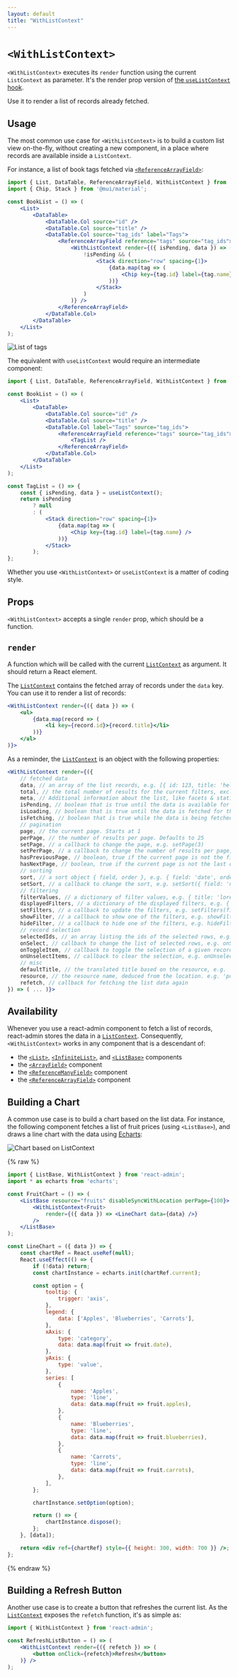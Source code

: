 ```yaml
---
layout: default
title: "WithListContext"
---
```


# `<WithListContext>`

`<WithListContext>` executes its `render` function using the current `ListContext` as parameter. It's the render prop version of [the `useListContext` hook](./useListContext.md).

Use it to render a list of records already fetched.

## Usage

The most common use case for `<WithListContext>` is to build a custom list view on-the-fly, without creating a new component, in a place where records are available inside a `ListContext`. 

For instance, a list of book tags fetched via [`<ReferenceArrayField>`](./ReferenceArrayField.md): 

```jsx
import { List, DataTable, ReferenceArrayField, WithListContext } from 'react-admin';
import { Chip, Stack } from '@mui/material';

const BookList = () => (
    <List>
        <DataTable>
            <DataTable.Col source="id" />
            <DataTable.Col source="title" />
            <DataTable.Col source="tag_ids" label="Tags">
                <ReferenceArrayField reference="tags" source="tag_ids">
                    <WithListContext render={({ isPending, data }) => (
                        !isPending && (
                            <Stack direction="row" spacing={1}>
                                {data.map(tag => (
                                    <Chip key={tag.id} label={tag.name} />
                                ))}
                            </Stack>
                        )
                    )} />
                </ReferenceArrayField>
            </DataTable.Col>
        </DataTable>
    </List>
);
```

![List of tags](./img/reference-array-field.png)

The equivalent with `useListContext` would require an intermediate component:

```jsx
import { List, DataTable, ReferenceArrayField, WithListContext } from 'react-admin';

const BookList = () => (
    <List>
        <DataTable>
            <DataTable.Col source="id" />
            <DataTable.Col source="title" />
            <DataTable.Col label="Tags" source="tag_ids">
                <ReferenceArrayField reference="tags" source="tag_ids">
                    <TagList />
                </ReferenceArrayField>
            </DataTable.Col>
        </DataTable>
    </List>
);

const TagList = () => {
    const { isPending, data } = useListContext();
    return isPending 
        ? null
        : (
            <Stack direction="row" spacing={1}>
                {data.map(tag => (
                    <Chip key={tag.id} label={tag.name} />
                ))}
            </Stack>
        );
};
```

Whether you use `<WithListContext>` or `useListContext` is a matter of coding style.

## Props

`<WithListContext>` accepts a single `render` prop, which should be a function.

## `render`

A function which will be called with the current [`ListContext`](./useListContext.md) as argument. It should return a React element.

The [`ListContext`](./useListContext.md) contains the fetched array of records under the `data` key. You can use it to render a list of records:

```jsx
<WithListContext render={({ data }) => (
    <ul>
        {data.map(record => (
            <li key={record.id}>{record.title}</li>
        ))}
    </ul>
)}>
```

As a reminder, the [`ListContext`](./useListContext.md) is an object with the following properties:

```jsx
<WithListContext render={({
    // fetched data
    data, // an array of the list records, e.g. [{ id: 123, title: 'hello world' }, { ... }]
    total, // the total number of results for the current filters, excluding pagination. Useful to build the pagination controls, e.g. 23
    meta, // Additional information about the list, like facets & statistics
    isPending, // boolean that is true until the data is available for the first time
    isLoading, // boolean that is true until the data is fetched for the first time
    isFetching, // boolean that is true while the data is being fetched, and false once the data is fetched
    // pagination
    page, // the current page. Starts at 1
    perPage, // the number of results per page. Defaults to 25
    setPage, // a callback to change the page, e.g. setPage(3)
    setPerPage, // a callback to change the number of results per page, e.g. setPerPage(25)
    hasPreviousPage, // boolean, true if the current page is not the first one
    hasNextPage, // boolean, true if the current page is not the last one
    // sorting
    sort, // a sort object { field, order }, e.g. { field: 'date', order: 'DESC' }
    setSort, // a callback to change the sort, e.g. setSort({ field: 'name', order: 'ASC' })
    // filtering
    filterValues, // a dictionary of filter values, e.g. { title: 'lorem', nationality: 'fr' }
    displayedFilters, // a dictionary of the displayed filters, e.g. { title: true, nationality: true }
    setFilters, // a callback to update the filters, e.g. setFilters(filters, displayedFilters)
    showFilter, // a callback to show one of the filters, e.g. showFilter('title', defaultValue)
    hideFilter, // a callback to hide one of the filters, e.g. hideFilter('title')
    // record selection
    selectedIds, // an array listing the ids of the selected rows, e.g. [123, 456]
    onSelect, // callback to change the list of selected rows, e.g. onSelect([456, 789])
    onToggleItem, // callback to toggle the selection of a given record based on its id, e.g. onToggleItem(456)
    onUnselectItems, // callback to clear the selection, e.g. onUnselectItems();
    // misc
    defaultTitle, // the translated title based on the resource, e.g. 'Posts'
    resource, // the resource name, deduced from the location. e.g. 'posts'
    refetch, // callback for fetching the list data again
}) => ( ... )}>
```

## Availability

Whenever you use a react-admin component to fetch a list of records, react-admin stores the data in a [`ListContext`](./useListContext.md). Consequently, `<WithListContext>` works in any component that is a descendant of:

- the [`<List>`](./ListBase.md), [`<InfiniteList>`](./InfiniteList.md), and [`<ListBase>`](./ListBase.md) components
- the [`<ArrayField>`](./ArrayField.md) component
- the [`<ReferenceManyField>`](./ReferenceManyField.md) component
- the [`<ReferenceArrayField>`](./ReferenceArrayField.md) component

## Building a Chart

A common use case is to build a chart based on the list data. For instance, the following component fetches a list of fruit prices (using `<ListBase>`), and draws a line chart with the data using [Echarts](https://echarts.apache.org/en/index.html):

![Chart based on ListContext](./img/WithListContext-chart.png)

{% raw %}
```jsx
import { ListBase, WithListContext } from 'react-admin';
import * as echarts from 'echarts';

const FruitChart = () => (
    <ListBase resource="fruits" disableSyncWithLocation perPage={100}>
        <WithListContext<Fruit>
            render={({ data }) => <LineChart data={data} />}
        />
    </ListBase>
);

const LineChart = ({ data }) => {
    const chartRef = React.useRef(null);
    React.useEffect(() => {
        if (!data) return;
        const chartInstance = echarts.init(chartRef.current);

        const option = {
            tooltip: {
                trigger: 'axis',
            },
            legend: {
                data: ['Apples', 'Blueberries', 'Carrots'],
            },
            xAxis: {
                type: 'category',
                data: data.map(fruit => fruit.date),
            },
            yAxis: {
                type: 'value',
            },
            series: [
                {
                    name: 'Apples',
                    type: 'line',
                    data: data.map(fruit => fruit.apples),
                },
                {
                    name: 'Blueberries',
                    type: 'line',
                    data: data.map(fruit => fruit.blueberries),
                },
                {
                    name: 'Carrots',
                    type: 'line',
                    data: data.map(fruit => fruit.carrots),
                },
            ],
        };

        chartInstance.setOption(option);

        return () => {
            chartInstance.dispose();
        };
    }, [data]);

    return <div ref={chartRef} style={{ height: 300, width: 700 }} />;
};
```
{% endraw %}

## Building a Refresh Button

Another use case is to create a button that refreshes the current list. As the [`ListContext`](./useListContext.md) exposes the `refetch` function, it's as simple as:

```jsx
import { WithListContext } from 'react-admin'; 

const RefreshListButton = () => (
    <WithListContext render={({ refetch }) => (
        <button onClick={refetch}>Refresh</button>
    )} />
);
```